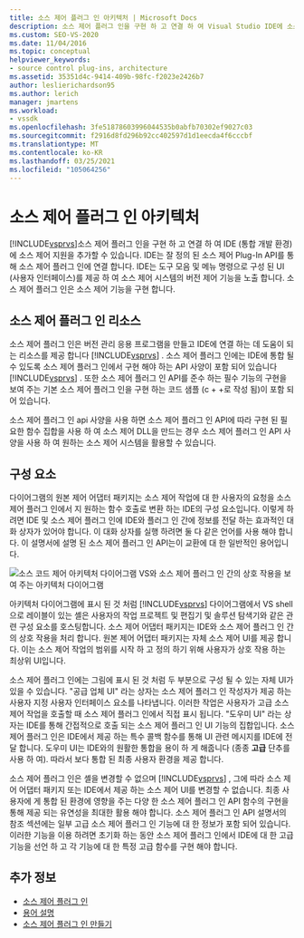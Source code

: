 ```yaml
---
title: 소스 제어 플러그 인 아키텍처 | Microsoft Docs
description: 소스 제어 플러그 인을 구현 하 고 연결 하 여 Visual Studio IDE에 소스 제어 지원을 추가 하는 방법에 대해 알아봅니다.
ms.custom: SEO-VS-2020
ms.date: 11/04/2016
ms.topic: conceptual
helpviewer_keywords:
- source control plug-ins, architecture
ms.assetid: 35351d4c-9414-409b-98fc-f2023e2426b7
author: leslierichardson95
ms.author: lerich
manager: jmartens
ms.workload:
- vssdk
ms.openlocfilehash: 3fe51878603996044535b0abfb70302ef9027c03
ms.sourcegitcommit: f2916d8fd296b92cc402597d1d1eecda4f6cccbf
ms.translationtype: MT
ms.contentlocale: ko-KR
ms.lasthandoff: 03/25/2021
ms.locfileid: "105064256"
---
```

# <a name="source-control-plug-in-architecture"></a>소스 제어 플러그 인 아키텍처
[!INCLUDE[vsprvs](../../code-quality/includes/vsprvs_md.md)]소스 제어 플러그 인을 구현 하 고 연결 하 여 IDE (통합 개발 환경)에 소스 제어 지원을 추가할 수 있습니다. IDE는 잘 정의 된 소스 제어 Plug-In API를 통해 소스 제어 플러그 인에 연결 합니다. IDE는 도구 모음 및 메뉴 명령으로 구성 된 UI (사용자 인터페이스)를 제공 하 여 소스 제어 시스템의 버전 제어 기능을 노출 합니다. 소스 제어 플러그 인은 소스 제어 기능을 구현 합니다.

## <a name="source-control-plug-in-resources"></a>소스 제어 플러그 인 리소스
 소스 제어 플러그 인은 버전 관리 응용 프로그램을 만들고 IDE에 연결 하는 데 도움이 되는 리소스를 제공 합니다 [!INCLUDE[vsprvs](../../code-quality/includes/vsprvs_md.md)] . 소스 제어 플러그 인에는 IDE에 통합 될 수 있도록 소스 제어 플러그 인에서 구현 해야 하는 API 사양이 포함 되어 있습니다 [!INCLUDE[vsprvs](../../code-quality/includes/vsprvs_md.md)] . 또한 소스 제어 플러그 인 API를 준수 하는 필수 기능의 구현을 보여 주는 기본 소스 제어 플러그 인을 구현 하는 코드 샘플 (c + +로 작성 됨)이 포함 되어 있습니다.

 소스 제어 플러그 인 api 사양을 사용 하면 소스 제어 플러그 인 API에 따라 구현 된 필요한 함수 집합을 사용 하 여 소스 제어 DLL을 만드는 경우 소스 제어 플러그 인 API 사양을 사용 하 여 원하는 소스 제어 시스템을 활용할 수 있습니다.

## <a name="components"></a>구성 요소
 다이어그램의 원본 제어 어댑터 패키지는 소스 제어 작업에 대 한 사용자의 요청을 소스 제어 플러그 인에서 지 원하는 함수 호출로 변환 하는 IDE의 구성 요소입니다. 이렇게 하려면 IDE 및 소스 제어 플러그 인에 IDE와 플러그 인 간에 정보를 전달 하는 효과적인 대화 상자가 있어야 합니다. 이 대화 상자를 실행 하려면 둘 다 같은 언어를 사용 해야 합니다. 이 설명서에 설명 된 소스 제어 플러그 인 API는이 교환에 대 한 일반적인 용어입니다.

 ![소스 코드 제어 아키텍처 다이어그램](../../extensibility/internals/media/vs_sccsdk_plug_in_arch.gif "vs_sccsdk_plug_in_arch") VS와 소스 제어 플러그 인 간의 상호 작용을 보여 주는 아키텍처 다이어그램

 아키텍처 다이어그램에 표시 된 것 처럼 [!INCLUDE[vsprvs](../../code-quality/includes/vsprvs_md.md)] 다이어그램에서 VS shell으로 레이블이 있는 셸은 사용자의 작업 프로젝트 및 편집기 및 솔루션 탐색기와 같은 관련 구성 요소를 호스팅합니다. 소스 제어 어댑터 패키지는 IDE와 소스 제어 플러그 인 간의 상호 작용을 처리 합니다. 원본 제어 어댑터 패키지는 자체 소스 제어 UI를 제공 합니다. 이는 소스 제어 작업의 범위를 시작 하 고 정의 하기 위해 사용자가 상호 작용 하는 최상위 UI입니다.

 소스 제어 플러그 인에는 그림에 표시 된 것 처럼 두 부분으로 구성 될 수 있는 자체 UI가 있을 수 있습니다. "공급 업체 UI" 라는 상자는 소스 제어 플러그 인 작성자가 제공 하는 사용자 지정 사용자 인터페이스 요소를 나타냅니다. 이러한 작업은 사용자가 고급 소스 제어 작업을 호출할 때 소스 제어 플러그 인에서 직접 표시 됩니다. "도우미 UI" 라는 상자는 IDE를 통해 간접적으로 호출 되는 소스 제어 플러그 인 UI 기능의 집합입니다. 소스 제어 플러그 인은 IDE에서 제공 하는 특수 콜백 함수를 통해 UI 관련 메시지를 IDE에 전달 합니다. 도우미 UI는 IDE와의 원활한 통합을 용이 하 게 해줍니다 (종종 **고급** 단추를 사용 하 여). 따라서 보다 통합 된 최종 사용자 환경을 제공 합니다.

 소스 제어 플러그 인은 셸을 변경할 수 없으며 [!INCLUDE[vsprvs](../../code-quality/includes/vsprvs_md.md)] , 그에 따라 소스 제어 어댑터 패키지 또는 IDE에서 제공 하는 소스 제어 UI를 변경할 수 없습니다. 최종 사용자에 게 통합 된 환경에 영향을 주는 다양 한 소스 제어 플러그 인 API 함수의 구현을 통해 제공 되는 유연성을 최대한 활용 해야 합니다. 소스 제어 플러그 인 API 설명서의 참조 섹션에는 일부 고급 소스 제어 플러그 인 기능에 대 한 정보가 포함 되어 있습니다. 이러한 기능을 이용 하려면 초기화 하는 동안 소스 제어 플러그 인에서 IDE에 대 한 고급 기능을 선언 하 고 각 기능에 대 한 특정 고급 함수를 구현 해야 합니다.

## <a name="see-also"></a>추가 정보
- [소스 제어 플러그 인](../../extensibility/source-control-plug-ins.md)
- [용어 설명](../../extensibility/source-control-plug-in-glossary.md)
- [소스 제어 플러그 인 만들기](../../extensibility/internals/creating-a-source-control-plug-in.md)

